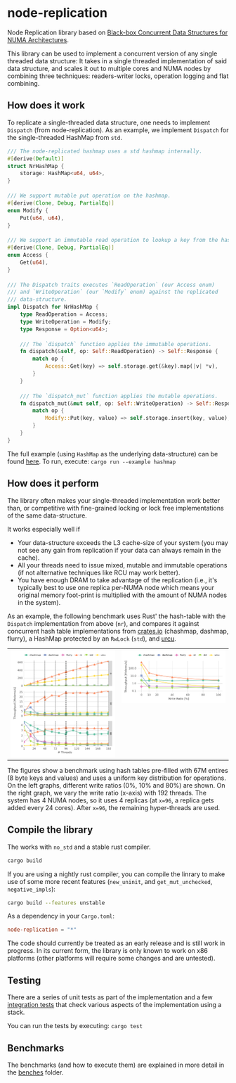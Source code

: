 # node-replication

Node Replication library based on [Black-box Concurrent Data Structures for NUMA
Architectures](https://dl.acm.org/citation.cfm?id=3037721).

This library can be used to implement a concurrent version of any single
threaded data structure: It takes in a single threaded implementation of said
data structure, and scales it out to multiple cores and NUMA nodes by combining
three techniques: readers-writer locks, operation logging and flat combining.

## How does it work

To replicate a single-threaded data structure, one needs to implement `Dispatch`
(from node-replication). As an example, we implement `Dispatch` for the
single-threaded HashMap from `std`.

```rust
/// The node-replicated hashmap uses a std hashmap internally.
#[derive(Default)]
struct NrHashMap {
    storage: HashMap<u64, u64>,
}

/// We support mutable put operation on the hashmap.
#[derive(Clone, Debug, PartialEq)]
enum Modify {
    Put(u64, u64),
}

/// We support an immutable read operation to lookup a key from the hashmap.
#[derive(Clone, Debug, PartialEq)]
enum Access {
    Get(u64),
}

/// The Dispatch traits executes `ReadOperation` (our Access enum)
/// and `WriteOperation` (our `Modify` enum) against the replicated
/// data-structure.
impl Dispatch for NrHashMap {
    type ReadOperation = Access;
    type WriteOperation = Modify;
    type Response = Option<u64>;

    /// The `dispatch` function applies the immutable operations.
    fn dispatch(&self, op: Self::ReadOperation) -> Self::Response {
        match op {
            Access::Get(key) => self.storage.get(&key).map(|v| *v),
        }
    }

    /// The `dispatch_mut` function applies the mutable operations.
    fn dispatch_mut(&mut self, op: Self::WriteOperation) -> Self::Response {
        match op {
            Modify::Put(key, value) => self.storage.insert(key, value),
        }
    }
}
```

The full example (using `HashMap` as the underlying data-structure) can be found
[here](examples/hashmap.rs). To run, execute: `cargo run --example hashmap`

## How does it perform

The library often makes your single-threaded implementation work better than, or
competitive with fine-grained locking or lock free implementations of the same
data-structure.

It works especially well if

- Your data-structure exceeds the L3 cache-size of your system (you may not see
  any gain from replication if your data can always remain in the cache).
- All your threads need to issue mixed, mutable and immutable operations (if
  not alternative techniques like RCU may work better).
- You have enough DRAM to take advantage of the replication (i.e., it's
  typically best to use one replica per-NUMA node which means your original
  memory foot-print is multiplied with the amount of NUMA nodes in the system).

As an example, the following benchmark uses Rust' the hash-table with the
`Dispatch` implementation from above (`nr`), and compares it against concurrent
hash table implementations from [crates.io](https://crates.io) (chashmap,
dashmap, flurry), a HashMap protected by an `RwLock` (`std`), and
[urcu](https://liburcu.org/).

<table>
  <tr>
    <td valign="top"><a href="../benches/graphs/skylake4x-throughput-vs-cores.png?raw=true">
    <img src="../benches/graphs/skylake4x-throughput-vs-cores.png?raw=true" alt="Throughput of node-replicated HT" />
</a></td>
    <td valign="top"><a href="../benches/graphs/skylake4x-throughput-vs-cores.png?raw=true">
    <img src="../benches/graphs/skylake4x-throughput-vs-wr.png?raw=true" alt="Different write ratios with 196 threads" /></td>
  </tr>
</table>

The figures show a benchmark using hash tables pre-filled with 67M entires (8
byte keys and values) and uses a uniform key distribution for operations. On the
left graphs, different write ratios (0%, 10% and 80%) are shown. On the right
graph, we vary the write ratio (x-axis) with 192 threads. The system has 4 NUMA
nodes, so it uses 4 replicas (at `x=96`, a replica gets added every 24 cores).
After `x=96`, the remaining hyper-threads are used.

## Compile the library

The works with `no_std` and a stable rust compiler.

```bash
cargo build
```

If you are using a nightly rust compiler, you can compile the linrary to make
use of some more recent features (`new_uninit`, and `get_mut_unchecked`,
`negative_impls`):

```bash
cargo build --features unstable
```

As a dependency in your `Cargo.toml`:

```toml
node-replication = "*"
```

The code should currently be treated as an early release and is still work in
progress. In its current form, the library is only known to work on x86
platforms (other platforms will require some changes and are untested).

## Testing

There are a series of unit tests as part of the implementation and a few
[integration tests](./tests) that check various aspects of the implementation
using a stack.

You can run the tests by executing: `cargo test`

## Benchmarks

The benchmarks (and how to execute them) are explained in more detail in the
[benches](../benches/README.md) folder.